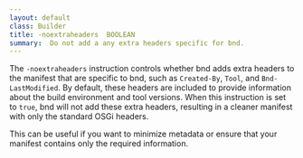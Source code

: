 ```yaml
---
layout: default
class: Builder
title: -noextraheaders  BOOLEAN
summary:  Do not add a any extra headers specific for bnd. 
---
```


The `-noextraheaders` instruction controls whether bnd adds extra headers to the manifest that are specific to bnd, such as `Created-By`, `Tool`, and `Bnd-LastModified`. By default, these headers are included to provide information about the build environment and tool versions. When this instruction is set to `true`, bnd will not add these extra headers, resulting in a cleaner manifest with only the standard OSGi headers.

This can be useful if you want to minimize metadata or ensure that your manifest contains only the required information.

